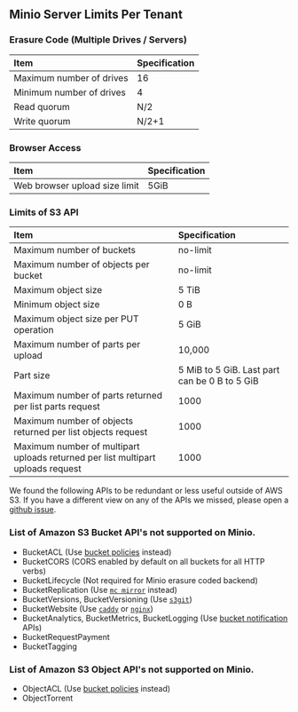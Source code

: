 ## Minio Server Limits Per Tenant

### Erasure Code (Multiple Drives / Servers)

|Item|Specification|
|:---|:---|
|Maximum number of drives| 16|
|Minimum number of drives| 4|
|Read quorum| N/2|
|Write quorum| N/2+1|

### Browser Access

|Item|Specification|
|:---|:---|
|Web browser upload size limit| 5GiB|

### Limits of S3 API

|Item|Specification|
|:---|:---|
|Maximum number of buckets| no-limit|
|Maximum number of objects per bucket| no-limit|
|Maximum object size|	5 TiB|
|Minimum object size| 0 B|
|Maximum object size per PUT operation| 5 GiB|
|Maximum number of parts per upload| 	10,000|
|Part size|5 MiB to 5 GiB. Last part can be 0 B to 5 GiB|
|Maximum number of parts returned per list parts request| 1000|
|Maximum number of objects returned per list objects request| 1000|
|Maximum number of multipart uploads returned per list multipart uploads request| 1000|

We found the following APIs to be redundant or less useful outside of AWS S3. If you have a different view on any of the APIs we missed, please open a [github issue](https://github.com/pydio/minio-srv/issues).

###  List of Amazon S3 Bucket API's not supported on Minio.

- BucketACL (Use [bucket policies](http://docs.minio.io/docs/minio-client-complete-guide#policy) instead)
- BucketCORS (CORS enabled by default on all buckets for all HTTP verbs)
- BucketLifecycle (Not required for Minio erasure coded backend)
- BucketReplication (Use [`mc mirror`](http://docs.minio.io/docs/minio-client-complete-guide#mirror) instead)
- BucketVersions, BucketVersioning (Use [`s3git`](https://github.com/s3git/s3git))
- BucketWebsite (Use [`caddy`](https://github.com/mholt/caddy) or [`nginx`](https://www.nginx.com/resources/wiki/))
- BucketAnalytics, BucketMetrics, BucketLogging (Use [bucket notification](http://docs.minio.io/docs/minio-client-complete-guide#events) APIs)
- BucketRequestPayment
- BucketTagging

### List of Amazon S3 Object API's not supported on Minio.

- ObjectACL (Use [bucket policies](http://docs.minio.io/docs/minio-client-complete-guide#policy) instead)
- ObjectTorrent
